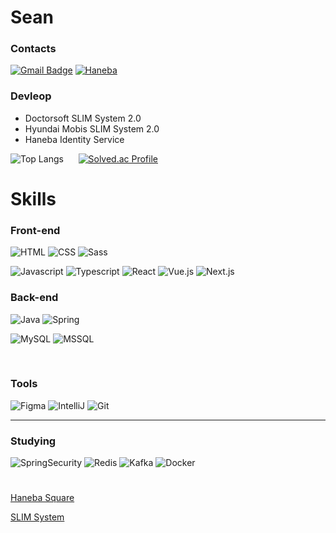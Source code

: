 # Sean

### Contacts
[![Gmail Badge](https://img.shields.io/badge/Gmail-d14836?style=flat-square&logo=Gmail&logoColor=white&link=mailto:mikeryu98@gmail.com)](mikeryu98@gmail.com)
[![Haneba](https://img.shields.io/badge/Haneba-00cccc?style=flat-square&logo=Haneba&logoColor=white&link=mailto:sean@haneba.com)](sean@haneba.com)

### Devleop
 - Doctorsoft SLIM System 2.0  
 - Hyundai Mobis SLIM System 2.0 
 - Haneba Identity Service

![Top Langs](https://github-readme-stats.vercel.app/api/top-langs/?username=SeungwonRyu&layout=compact&theme=onedark) &nbsp;&nbsp;&nbsp;&nbsp;
[![Solved.ac Profile](http://mazassumnida.wtf/api/v2/generate_badge?boj=mikeryu98)](https://solved.ac/mikeryu98/)


# Skills

### Front-end 

![HTML](https://img.shields.io/badge/HTML5-e34f26?style=flat&logo=HTML5&logoColor=white)
![CSS](https://img.shields.io/badge/CSS3-1572b6?style=flat&logo=CSS3&logoColor=white)
![Sass](https://img.shields.io/badge/Sass-cc6699?style=flat&logo=Sass&logoColor=white)

![Javascript](https://img.shields.io/badge/Javascript-f7df1e.svg?&style=flat&logo=Javascript&logoColor=black)
![Typescript](https://img.shields.io/badge/TypeScript-3178C6?style=flat&logo=TypeScript&logoColor=white)
![React](https://img.shields.io/badge/React-61dafb?style=flat&logo=React&logoColor=black)
![Vue.js](https://img.shields.io/badge/Vue.js-4fc08d?style=flat&logo=Vue.js&logoColor=white")
![Next.js](https://img.shields.io/badge/Next.js-000000?style=flat&logo=Next.js&logoColor=white")

### Back-end

![Java](https://img.shields.io/badge/Java-007396.svg?&style=flat&logo=Java&logoColor=white)
![Spring](https://img.shields.io/badge/Spring-6db33f.svg?&style=flat&logo=Spring&logoColor=white)

![MySQL](https://img.shields.io/badge/MySQL-4479a1?style=flat&logo=MySQL&logoColor=black")
![MSSQL](https://img.shields.io/badge/Microsoft%20SQL%20Server-cc2927?style=flat&logo=Microsoft%20SQL%20Server&logoColor=white")

<br>

### Tools

![Figma](https://img.shields.io/badge/Figma-f24e1e.svg?&style=flat&logo=Figma&logoColor=white)
![IntelliJ](https://img.shields.io/badge/IntelliJ%20IDEA-000000.svg?&style=flat&logo=IntelliJ%20IDEA&logoColor=white)
![Git](https://img.shields.io/badge/Git-f05032.svg?&style=flat&logo=Git&logoColor=white)

----------------------------------------------------------------

### Studying

![SpringSecurity](https://img.shields.io/badge/Spring%20Security-6db33f.svg?&style=flat&logo=Spring%20Security&logoColor=white)
![Redis](https://img.shields.io/badge/Redis-dc382d.svg?&style=flat&logo=Redis&logoColor=white)
![Kafka](https://img.shields.io/badge/Apache%20Kafka-231f20.svg?&style=flat&logo=Apache%20Kafka&logoColor=white)
![Docker](https://img.shields.io/badge/Docker-2496ed.svg?&style=flat&logo=Docker&logoColor=white)

# 

[Haneba Square](https://square.haneba.com)

[SLIM System](http://slim.doctorsoft.co.kr:4010)
